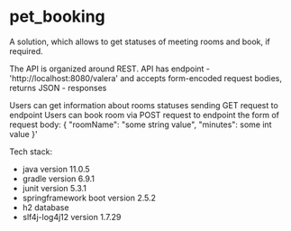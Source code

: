 # pet_booking

A solution, which allows to get statuses of meeting rooms and book, if required.

The API is organized around REST. 
API has endpoint - 'http://localhost:8080/valera' and accepts form-encoded request bodies, returns JSON - responses

Users can get information about rooms statuses sending GET request to endpoint
Users can book room via POST request to endpoint
the form of request body:
  {
    "roomName": "some string value",
    "minutes": some int value
  }'
  
  Tech stack:
  - java version 11.0.5
  - gradle version 6.9.1
  - junit version 5.3.1
  - springframework boot version 2.5.2
  - h2 database
  - slf4j-log4j12 version 1.7.29
